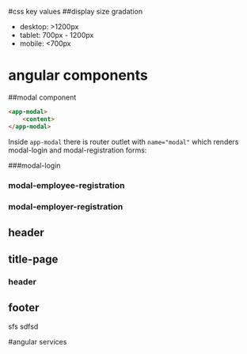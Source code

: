#css key values
##display size gradation
* desktop: >1200px
* tablet: 700px - 1200px
* mobile: <700px
# angular components
##modal component
```html
<app-modal>
    <content>
</app-modal>

```

Inside `app-modal` there is router outlet with `name="modal"` which renders modal-login and modal-registration forms:

###modal-login

### modal-employee-registration

### modal-employer-registration




## header

## title-page

### header

## footer
sfs sdfsd


#angular services
